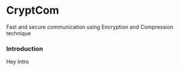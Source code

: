 # CryptCom
Fast and secure communication using Encryption and Compression technique 

### Introduction

Hey Intro

